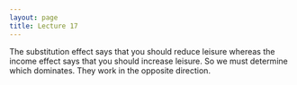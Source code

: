 ```yaml
---
layout: page
title: Lecture 17
---
```


<script type="text/javascript" async src="https://cdnjs.cloudflare.com/ajax/libs/mathjax/2.7.5/latest.js?config=TeX-MML-AM_CHTML" async></script>

The substitution effect says that you should reduce leisure whereas the income effect says that you should increase leisure. So we must determine which dominates. They work in the opposite direction.